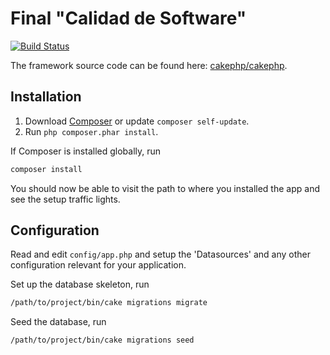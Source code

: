 # Final "Calidad de Software"

[![Build Status](https://travis-ci.org/KacosPro/buses-mayab)](https://travis-ci.org/KacosPro/buses-mayab.svg?branch=master)

The framework source code can be found here: [cakephp/cakephp](https://github.com/cakephp/cakephp).

## Installation

1. Download [Composer](http://getcomposer.org/doc/00-intro.md) or update `composer self-update`.
2. Run `php composer.phar install`.

If Composer is installed globally, run
```bash
composer install
```

You should now be able to visit the path to where you installed the app and see
the setup traffic lights.

## Configuration

Read and edit `config/app.php` and setup the 'Datasources' and any other
configuration relevant for your application.

Set up the database skeleton, run
```bash
/path/to/project/bin/cake migrations migrate
```

Seed the database, run
```bash
/path/to/project/bin/cake migrations seed
```
